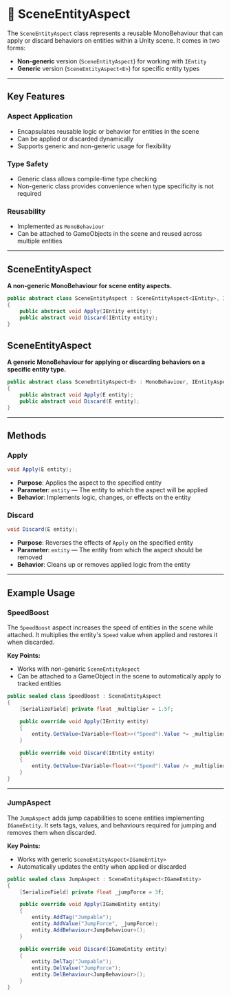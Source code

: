 # 🧩 SceneEntityAspect

The `SceneEntityAspect` class represents a reusable MonoBehaviour that can apply or discard behaviors on entities within a Unity scene. It comes in two forms:

* **Non-generic** version (`SceneEntityAspect`) for working with `IEntity`
* **Generic** version (`SceneEntityAspect<E>`) for specific entity types

---

## Key Features

### Aspect Application
- Encapsulates reusable logic or behavior for entities in the scene
- Can be applied or discarded dynamically
- Supports generic and non-generic usage for flexibility

### Type Safety
- Generic class allows compile-time type checking
- Non-generic class provides convenience when type specificity is not required

### Reusability
- Implemented as `MonoBehaviour`
- Can be attached to GameObjects in the scene and reused across multiple entities

---

## SceneEntityAspect
**A non-generic MonoBehaviour for scene entity aspects.**
```csharp
public abstract class SceneEntityAspect : SceneEntityAspect<IEntity>, IEntityAspect
{
    public abstract void Apply(IEntity entity);
    public abstract void Discard(IEntity entity);
}
```

## SceneEntityAspect<E>
**A generic MonoBehaviour for applying or discarding behaviors on a specific entity type.**
```csharp
public abstract class SceneEntityAspect<E> : MonoBehaviour, IEntityAspect<E> where E : IEntity
{
    public abstract void Apply(E entity);
    public abstract void Discard(E entity);
}
```

---

## Methods

### Apply
```csharp
void Apply(E entity);
```
- **Purpose**: Applies the aspect to the specified entity
- **Parameter**: `entity` — The entity to which the aspect will be applied
- **Behavior**: Implements logic, changes, or effects on the entity

### Discard
```csharp
void Discard(E entity);
```
- **Purpose**: Reverses the effects of `Apply` on the specified entity
- **Parameter**: `entity` — The entity from which the aspect should be removed
- **Behavior**: Cleans up or removes applied logic from the entity

---

## Example Usage

### SpeedBoost

The `SpeedBoost` aspect increases the speed of entities in the scene while attached. It multiplies the entity's `Speed` value when applied and restores it when discarded.

**Key Points:**
- Works with non-generic `SceneEntityAspect`
- Can be attached to a GameObject in the scene to automatically apply to tracked entities

```csharp
public sealed class SpeedBoost : SceneEntityAspect
{
    [SerializeField] private float _multiplier = 1.5f;

    public override void Apply(IEntity entity)
    {
        entity.GetValue<IVariable<float>>("Speed").Value *= _multiplier;
    }

    public override void Discard(IEntity entity)
    {
        entity.GetValue<IVariable<float>>("Speed").Value /= _multiplier;
    }
}
```

---

### JumpAspect

The `JumpAspect` adds jump capabilities to scene entities implementing `IGameEntity`. It sets tags, values, and behaviours required for jumping and removes them when discarded.

**Key Points:**
- Works with generic `SceneEntityAspect<IGameEntity>`
- Automatically updates the entity when applied or discarded

```csharp
public sealed class JumpAspect : SceneEntityAspect<IGameEntity>
{
    [SerializeField] private float _jumpForce = 3f;

    public override void Apply(IGameEntity entity)
    {
        entity.AddTag("Jumpable");
        entity.AddValue("JumpForce", _jumpForce);
        entity.AddBehaviour<JumpBehaviour>();
    }

    public override void Discard(IGameEntity entity)
    {
        entity.DelTag("Jumpable");
        entity.DelValue("JumpForce");
        entity.DelBehaviour<JumpBehaviour>();
    }
}
```